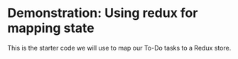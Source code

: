 # Demonstration: Using redux for mapping state

This is the starter code we will use to map our To-Do tasks to a Redux store.